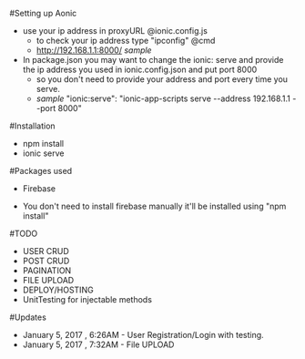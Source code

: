 #Setting up Aonic
* use your ip address in proxyURL @ionic.config.js
  * to check your ip address type "ipconfig" @cmd
  * http://192.168.1.1:8000/ *sample*
* In package.json you may want to change the ionic: serve and provide the ip address you used in ionic.config.json and put port 8000
  * so you don't need to provide your address and port every time you serve.
  * *sample* "ionic:serve": "ionic-app-scripts serve --address 192.168.1.1 --port  8000"


#Installation
  * npm install
  * ionic serve


#Packages used
  * Firebase


- You don't need to install firebase manually it'll be installed using "npm install"

#TODO
  * USER CRUD
  * POST CRUD
  * PAGINATION
  * FILE UPLOAD
  * DEPLOY/HOSTING
  * UnitTesting for injectable methods


#Updates
  * January 5, 2017 , 6:26AM - User Registration/Login with testing.
  * January 5, 2017 , 7:32AM - File UPLOAD


